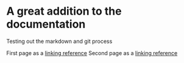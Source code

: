 # A great addition to the documentation

Testing out the markdown and git process

First page as a [linking reference](./README.md)
Second page as a [linking reference](./page2.md)

